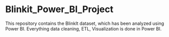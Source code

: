 # Blinkit_Power_BI_Project
This repository contains the BlinkIt dataset, which has been analyzed using Power BI. Everything data cleaning, ETL, Visualization is done in Power BI.
